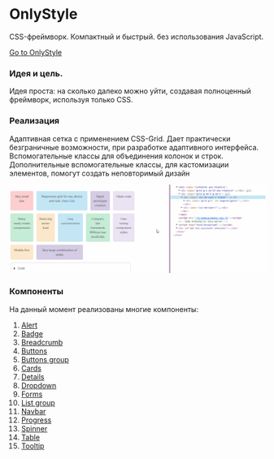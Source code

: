 # OnlyStyle
<p>CSS-фреймворк. Компактный и быстрый. без использования JavaScript.</p>
<a href="https://onlystyle.site/" target="_blank">Go to OnlyStyle</a>
<h3>Идея и цель.</h3>
<p>
 Идея проста: на сколько далеко можно уйти, создавая полноценный фреймворк, используя только CSS.
</p>
<h3>Реализация</h3>
<p>Адаптивная сетка с применением CSS-Grid. Дает практически безграничные возможности, при разработке адаптивного интерфейса. Вспомогательные классы для объединения колонок и строк. Дополнительные вспомогательные классы, для кастомизации элементов, помогут создать неповторимый дизайн</p>
<img src="https://github.com/cjdmitri/OnlyStyleWeb/blob/main/img/grid-preview.gif" alt="onlystyle responsive CSS-grid preview"/>
<h3>Компоненты</h3>
<p>На данный момент реализованы многие компоненты:</p>
<ol>
  <li><a href="https://onlystyle.site/components/alerts" target="_blank">Alert</a></li>
  <li><a href="https://onlystyle.site/components/badge" target="_blank">Badge</a></li>
  <li><a href="https://onlystyle.site/components/breadcrumb" target="_blank">Breadcrumb</a></li>
  <li><a href="https://onlystyle.site/components/buttons" target="_blank">Buttons</a></li>
  <li><a href="https://onlystyle.site/components/buttonsgroup" target="_blank">Buttons group</a></li>
  <li><a href="https://onlystyle.site/components/cards" target="_blank">Cards</a></li>
  <li><a href="https://onlystyle.site/components/details" target="_blank">Details</a></li>
  <li><a href="https://onlystyle.site/components/dropdown" target="_blank">Dropdown</a></li>
  <li><a href="https://onlystyle.site/components/forms" target="_blank">Forms</a></li>
  <li><a href="https://onlystyle.site/components/listgroup" target="_blank">List group</a></li>
  <li><a href="https://onlystyle.site/components/navbar" target="_blank">Navbar</a></li>
  <li><a href="https://onlystyle.site/components/progress" target="_blank">Progress</a></li>
  <li><a href="https://onlystyle.site/components/spinner" target="_blank">Spinner</a></li>
  <li><a href="https://onlystyle.site/components/table" target="_blank">Table</a></li>
  <li><a href="https://onlystyle.site/components/tooltip" target="_blank">Tooltip</a></li>
</ol>
